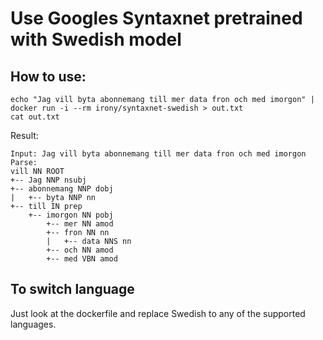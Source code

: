 # Use Googles Syntaxnet pretrained with Swedish model

## How to use:
    echo "Jag vill byta abonnemang till mer data fron och med imorgon" | docker run -i --rm irony/syntaxnet-swedish > out.txt
    cat out.txt

Result:

    Input: Jag vill byta abonnemang till mer data fron och med imorgon
    Parse:
    vill NN ROOT
    +-- Jag NNP nsubj
    +-- abonnemang NNP dobj
    |   +-- byta NNP nn
    +-- till IN prep
        +-- imorgon NN pobj
            +-- mer NN amod
            +-- fron NN nn
            |   +-- data NNS nn
            +-- och NN amod
            +-- med VBN amod

## To switch language
Just look at the dockerfile and replace Swedish to any of the supported languages. 